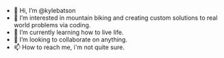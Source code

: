 - 👋 Hi, I’m @kylebatson
- 👀 I’m interested in mountain biking and creating custom solutions to real world problems via coding.
- 🌱 I’m currently learning how to live life.
- 💞️ I’m looking to collaborate on anything.
- 📫 How to reach me, i'm not quite sure.

<!---
kylebatson/kylebatson is a ✨ special ✨ repository because its `README.md` (this file) appears on your GitHub profile.
You can click the Preview link to take a look at your changes.
--->

